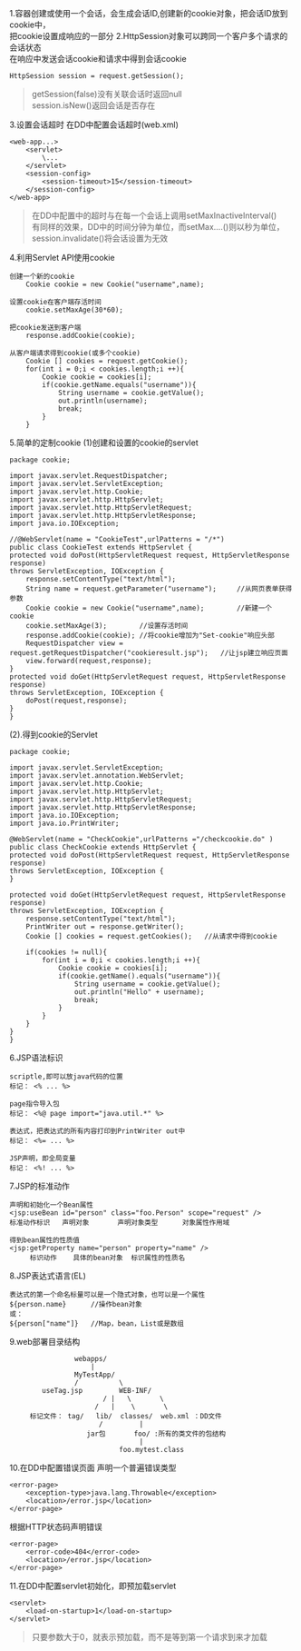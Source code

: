 1.容器创建或使用一个会话，会生成会话ID,创建新的cookie对象，把会话ID放到cookie中，  
  把cookie设置成响应的一部分
2.HttpSession对象可以跨同一个客户多个请求的会话状态  
在响应中发送会话cookie和请求中得到会话cookie  

    HttpSession session = request.getSession();  
>getSession(false)没有关联会话时返回null  
>session.isNew()返回会话是否存在  

3.设置会话超时
在DD中配置会话超时(web.xml)

    <web-app...>  
        <servlet>  
            \...  
        </servlet>  
        <session-config>  
            <session-timeout>15</session-timeout>  
        </session-config>  
    </web-app>
> 在DD中配置中的超时与在每一个会话上调用setMaxInactiveInterval()  
> 有同样的效果，DD中的时间分钟为单位，而setMax....()则以秒为单位，  
> session.invalidate()将会话设置为无效

4.利用Servlet API使用cookie

    创建一个新的cookie
        Cookie cookie = new Cookie("username",name);

    设置cookie在客户端存活时间
        cookie.setMaxAge(30*60);

    把cookie发送到客户端
        response.addCookie(cookie);

    从客户端请求得到cookie(或多个cookie)
        Cookie [] cookies = request.getCookie();
        for(int i = 0;i < cookies.length;i ++){
            Cookie cookie = cookies[i];
            if(cookie.getName.equals("username")){
                String username = cookie.getValue();
                out.println(username);
                break;
            }
        }
5.简单的定制cookie
(1)创建和设置的cookie的servlet

    package cookie;

    import javax.servlet.RequestDispatcher;
    import javax.servlet.ServletException;
    import javax.servlet.http.Cookie;
    import javax.servlet.http.HttpServlet;
    import javax.servlet.http.HttpServletRequest;
    import javax.servlet.http.HttpServletResponse;
    import java.io.IOException;

    //@WebServlet(name = "CookieTest",urlPatterns = "/*")
    public class CookieTest extends HttpServlet {
    protected void doPost(HttpServletRequest request, HttpServletResponse response) 
    throws ServletException, IOException {
        response.setContentType("text/html");
        String name = request.getParameter("username");     //从网页表单获得参数
        Cookie cookie = new Cookie("username",name);        //新建一个cookie
        cookie.setMaxAge(3);        //设置存活时间
        response.addCookie(cookie); //将cookie增加为"Set-cookie"响应头部
        RequestDispatcher view = request.getRequestDispatcher("cookieresult.jsp");   //让jsp建立响应页面
        view.forward(request,response);
    }
    protected void doGet(HttpServletRequest request, HttpServletResponse   response) 
    throws ServletException, IOException {
        doPost(request,response);
    }
    }
(2).得到cookie的Servlet

    package cookie;

    import javax.servlet.ServletException;
    import javax.servlet.annotation.WebServlet;
    import javax.servlet.http.Cookie;
    import javax.servlet.http.HttpServlet;
    import javax.servlet.http.HttpServletRequest;
    import javax.servlet.http.HttpServletResponse;
    import java.io.IOException;
    import java.io.PrintWriter;

    @WebServlet(name = "CheckCookie",urlPatterns ="/checkcookie.do" )
    public class CheckCookie extends HttpServlet {
    protected void doPost(HttpServletRequest request, HttpServletResponse response) 
    throws ServletException, IOException {
    }

    protected void doGet(HttpServletRequest request, HttpServletResponse response) 
    throws ServletException, IOException {
        response.setContentType("text/html");
        PrintWriter out = response.getWriter();
        Cookie [] cookies = request.getCookies();   //从请求中得到cookie

        if(cookies != null){
            for(int i = 0;i < cookies.length;i ++){
                Cookie cookie = cookies[i];
                if(cookie.getName().equals("username")){
                    String username = cookie.getValue();
                    out.println("Hello" + username);
                    break;
                }
            }
        }
    }
    }
6.JSP语法标识

    scriptle,即可以放java代码的位置
    标记： <% ... %>

    page指令导入包
    标记： <%@ page import="java.util.*" %>

    表达式，把表达式的所有内容打印到PrintWriter out中
    标记： <%= ... %>

    JSP声明，即全局变量
    标记： <%! ... %>

7.JSP的标准动作

    声明和初始化一个Bean属性    
    <jsp:useBean id="person" class="foo.Person" scope="request" />
    标准动作标识   声明对象       声明对象类型      对象属性作用域

    得到bean属性的性质值    
    <jsp:getProperty name="person" property="name" />
         标识动作    具体的bean对象  标识属性的性质名
8.JSP表达式语言(EL)

    表达式的第一个命名标量可以是一个隐式对象，也可以是一个属性    
    ${person.name}      //操作bean对象
    或：
    ${person["name"]}   //Map，bean，List或是数组
9.web部署目录结构
        
                    webapps/
                        |
                    MyTestApp/
                    /          \
            useTag.jsp         WEB-INF/
                           / |   \       \
                         /   |    \       \
         标记文件： tag/   lib/  classes/  web.xml ：DD文件
                          /         |
                       jar包       foo/ :所有的类文件的包结构
                                    |
                               foo.mytest.class 
10.在DD中配置错误页面
声明一个普遍错误类型

    <error-page>
        <exception-type>java.lang.Throwable</exception>
        <location>/error.jsp</location>
    </error-page>        
根据HTTP状态码声明错误

    <error-page>
        <error-code>404</error-code>
        <location>/error.jsp</location>
    </error-page>      
11.在DD中配置servlet初始化，即预加载servlet

    <servlet>
        <load-on-startup>1</load-on-startup>
    </servlet>      
>只要参数大于0，就表示预加载，而不是等到第一个请求到来才加载










